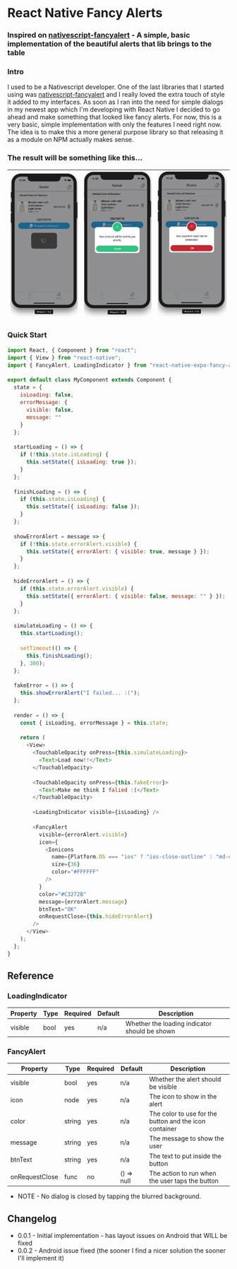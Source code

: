 # React Native Fancy Alerts

### Inspired on [nativescript-fancyalert](https://github.com/NathanWalker/nativescript-fancyalert) - A simple, basic implementation of the beautiful alerts that lib brings to the table

### Intro

I used to be a Nativescript developer. One of the last libraries that I started using was [nativescript-fancyalert](https://github.com/NathanWalker/nativescript-fancyalert) and I really loved the extra touch of style it added to my interfaces.
As soon as I ran into the need for simple dialogs in my newest app which I'm developing with React Native I decided to go ahead and make something that looked like fancy alerts. For now, this is a very basic, simple implementation with only the features I need right now. The idea is to make this a more general purpose library so that releasing it as a module on NPM actually makes sense.

### The result will be something like this...

| ![Screenshot loading](screenshots/loading.png) | ![Screenshot success](screenshots/success.png) | ![Screenshot error](screenshots/error.png) |
| ---------------------------------------------- | ---------------------------------------------- | ------------------------------------------ |


### Quick Start

```javascript
import React, { Component } from "react";
import { View } from "react-native";
import { FancyAlert, LoadingIndicator } from "react-native-expo-fancy-alerts";

export default class MyComponent extends Component {
  state = {
    isLoading: false,
    errorMessage: {
      visible: false,
      message: ""
    }
  };

  startLoading = () => {
    if (!this.state.isLoading) {
      this.setState({ isLoading: true });
    }
  };

  finishLoading = () => {
    if (this.state.isLoading) {
      this.setState({ isLoading: false });
    }
  };

  showErrorAlert = message => {
    if (!this.state.errorAlert.visible) {
      this.setState({ errorAlert: { visible: true, message } });
    }
  };

  hideErrorAlert = () => {
    if (this.state.errorAlert.visible) {
      this.setState({ errorAlert: { visible: false, message: "" } });
    }
  };

  simulateLoading = () => {
    this.startLoading();

    setTimeout(() => {
      this.finishLoading();
    }, 300);
  };

  fakeError = () => {
    this.showErrorAlert("I failed... :(");
  };

  render = () => {
    const { isLoading, errorMessage } = this.state;

    return (
      <View>
        <TouchableOpacity onPress={this.simulateLoading}>
          <Text>Load now!!</Text>
        </TouchableOpacity>

        <TouchableOpacity onPress={this.fakeError}>
          <Text>Make me think I falied :(</Text>
        </TouchableOpacity>

        <LoadingIndicator visible={isLoading} />

        <FancyAlert
          visible={errorAlert.visible}
          icon={
            <Ionicons
              name={Platform.OS === "ios" ? "ios-close-outline" : "md-close"}
              size={36}
              color="#FFFFFF"
            />
          }
          color="#C3272B"
          message={errorAlert.message}
          btnText="OK"
          onRequestClose={this.hideErrorAlert}
        />
      </View>
    );
  };
}
```

## Reference

### LoadingIndicator

| Property | Type | Required | Default | Description                                   |
| -------- | ---- | -------- | ------- | --------------------------------------------- |
| visible  | bool | yes      | n/a     | Whether the loading indicator should be shown |

### FancyAlert

| Property       | Type   | Required | Default    | Description                                            |
| -------------- | ------ | -------- | ---------- | ------------------------------------------------------ |
| visible        | bool   | yes      | n/a        | Whether the alert should be visible                    |
| icon           | node   | yes      | n/a        | The icon to show in the alert                          |
| color          | string | yes      | n/a        | The color to use for the button and the icon container |
| message        | string | yes      | n/a        | The message to show the user                           |
| btnText        | string | yes      | n/a        | The text to put inside the button                      |
| onRequestClose | func   | no       | () => null | The action to run when the user taps the button        |

* NOTE -
  No dialog is closed by tapping the blurred background.

## Changelog

* 0.0.1 - Initial implementation - has layout issues on Android that WILL be fixed
* 0.0.2 - Android issue fixed (the sooner I find a nicer solution the sooner I'll implement it)
